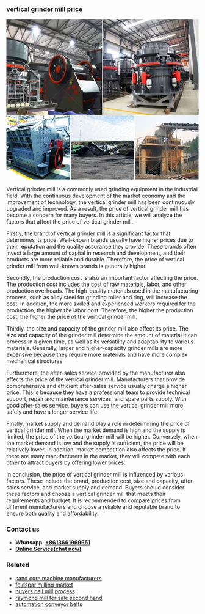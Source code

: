<h3>vertical grinder mill price</h3><img src='1702952799.jpg' alt=''><p>Vertical grinder mill is a commonly used grinding equipment in the industrial field. With the continuous development of the market economy and the improvement of technology, the vertical grinder mill has been continuously upgraded and improved. As a result, the price of vertical grinder mill has become a concern for many buyers. In this article, we will analyze the factors that affect the price of vertical grinder mill.</p><p>Firstly, the brand of vertical grinder mill is a significant factor that determines its price. Well-known brands usually have higher prices due to their reputation and the quality assurance they provide. These brands often invest a large amount of capital in research and development, and their products are more reliable and durable. Therefore, the price of vertical grinder mill from well-known brands is generally higher.</p><p>Secondly, the production cost is also an important factor affecting the price. The production cost includes the cost of raw materials, labor, and other production overheads. The high-quality materials used in the manufacturing process, such as alloy steel for grinding roller and ring, will increase the cost. In addition, the more skilled and experienced workers required for the production, the higher the labor cost. Therefore, the higher the production cost, the higher the price of the vertical grinder mill.</p><p>Thirdly, the size and capacity of the grinder mill also affect its price. The size and capacity of the grinder mill determine the amount of material it can process in a given time, as well as its versatility and adaptability to various materials. Generally, larger and higher-capacity grinder mills are more expensive because they require more materials and have more complex mechanical structures.</p><p>Furthermore, the after-sales service provided by the manufacturer also affects the price of the vertical grinder mill. Manufacturers that provide comprehensive and efficient after-sales service usually charge a higher price. This is because they have a professional team to provide technical support, repair and maintenance services, and spare parts supply. With good after-sales service, buyers can use the vertical grinder mill more safely and have a longer service life.</p><p>Finally, market supply and demand play a role in determining the price of vertical grinder mill. When the market demand is high and the supply is limited, the price of the vertical grinder mill will be higher. Conversely, when the market demand is low and the supply is sufficient, the price will be relatively lower. In addition, market competition also affects the price. If there are many manufacturers in the market, they will compete with each other to attract buyers by offering lower prices.</p><p>In conclusion, the price of vertical grinder mill is influenced by various factors. These include the brand, production cost, size and capacity, after-sales service, and market supply and demand. Buyers should consider these factors and choose a vertical grinder mill that meets their requirements and budget. It is recommended to compare prices from different manufacturers and choose a reliable and reputable brand to ensure both quality and affordability.</p><h3>Contact us</h3><ul><li><strong>Whatsapp:&nbsp;<a href="https://wa.me/8613661969651">+8613661969651</a></strong></li><li><a href="https://swt.shibang-china.com/?git&amp;zhl&amp;vertical grinder mill price"><strong>Online Service(chat now)</strong></a></li></ul><h3>Related</h3><ul><li><a href='sand core machine manufacturers.md'>sand core machine manufacturers</a></li><li><a href='feldspar milling market.md'>feldspar milling market</a></li><li><a href='buyers ball mill process.md'>buyers ball mill process</a></li><li><a href='raymond mill for sale second hand.md'>raymond mill for sale second hand</a></li><li><a href='automation conveyor belts.md'>automation conveyor belts</a></li></ul>